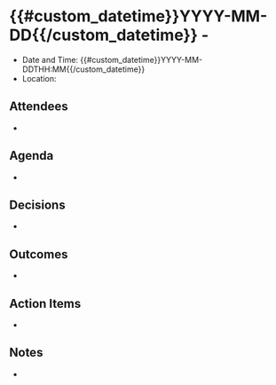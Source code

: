 # {{#custom_datetime}}YYYY-MM-DD{{/custom_datetime}} -

- Date and Time: {{#custom_datetime}}YYYY-MM-DDTHH:MM{{/custom_datetime}}
- Location:

## Attendees

-

## Agenda

-

## Decisions

-

## Outcomes

-

## Action Items

-

## Notes

-

